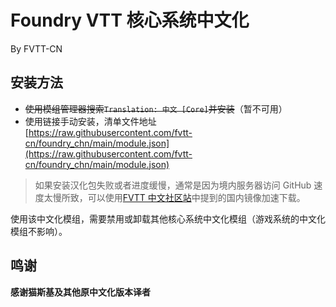 # Foundry VTT 核心系统中文化
By FVTT-CN

## 安装方法
- ~~使用模组管理器搜索`Translation: 中文 [Core]`并安装~~（暂不可用）
- 使用链接手动安装，清单文件地址 [https://raw.githubusercontent.com/fvtt-cn/foundry_chn/main/module.json](https://raw.githubusercontent.com/fvtt-cn/foundry_chn/main/module.json)

> 如果安装汉化包失败或者进度缓慢，通常是因为境内服务器访问 GitHub 速度太慢所致，可以使用[FVTT 中文社区站](https://fvtt-cn.gitee.io/modules/mods/)中提到的国内镜像加速下载。

使用该中文化模组，需要禁用或卸载其他核心系统中文化模组（游戏系统的中文化模组不影响）。

## 鸣谢
**感谢猫斯基及其他原中文化版本译者**

